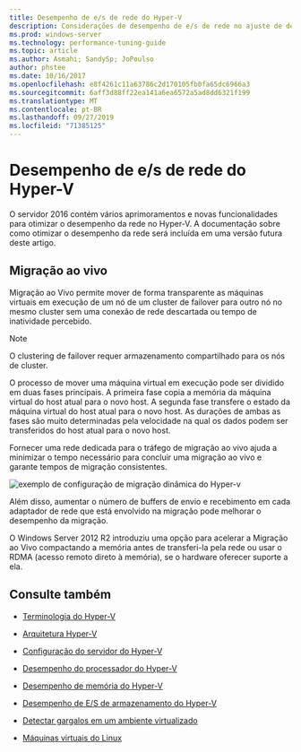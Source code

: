 ```yaml
---
title: Desempenho de e/s de rede do Hyper-V
description: Considerações de desempenho de e/s de rede no ajuste de desempenho do Hyper-V
ms.prod: windows-server
ms.technology: performance-tuning-guide
ms.topic: article
ms.author: Asmahi; SandySp; JoPoulso
author: phstee
ms.date: 10/16/2017
ms.openlocfilehash: e8f4261c11a63786c2d170105fb0fa65dc6966a3
ms.sourcegitcommit: 6aff3d88ff22ea141a6ea6572a5ad8dd6321f199
ms.translationtype: MT
ms.contentlocale: pt-BR
ms.lasthandoff: 09/27/2019
ms.locfileid: "71385125"
---
```

# <a name="hyper-v-network-io-performance"></a>Desempenho de e/s de rede do Hyper-V

O servidor 2016 contém vários aprimoramentos e novas funcionalidades para otimizar o desempenho da rede no Hyper-V.  A documentação sobre como otimizar o desempenho da rede será incluída em uma versão futura deste artigo.

## <a name="live-migration"></a>Migração ao vivo

Migração ao Vivo permite mover de forma transparente as máquinas virtuais em execução de um nó de um cluster de failover para outro nó no mesmo cluster sem uma conexão de rede descartada ou tempo de inatividade percebido.

> [!NOTE]
> O clustering de failover requer armazenamento compartilhado para os nós de cluster.

O processo de mover uma máquina virtual em execução pode ser dividido em duas fases principais. A primeira fase copia a memória da máquina virtual do host atual para o novo host. A segunda fase transfere o estado da máquina virtual do host atual para o novo host. As durações de ambas as fases são muito determinadas pela velocidade na qual os dados podem ser transferidos do host atual para o novo host.

Fornecer uma rede dedicada para o tráfego de migração ao vivo ajuda a minimizar o tempo necessário para concluir uma migração ao vivo e garante tempos de migração consistentes.

![exemplo de configuração de migração dinâmica do Hyper-v](../../media/perftune-guide-live-migration.png)

Além disso, aumentar o número de buffers de envio e recebimento em cada adaptador de rede que está envolvido na migração pode melhorar o desempenho da migração.

O Windows Server 2012 R2 introduziu uma opção para acelerar a Migração ao Vivo compactando a memória antes de transferi-la pela rede ou usar o RDMA (acesso remoto direto à memória), se o hardware oferecer suporte a ela.

## <a name="see-also"></a>Consulte também

-   [Terminologia do Hyper-V](terminology.md)

-   [Arquitetura Hyper-V](architecture.md)

-   [Configuração do servidor do Hyper-V](configuration.md)

-   [Desempenho do processador do Hyper-V](processor-performance.md)

-   [Desempenho de memória do Hyper-V](memory-performance.md)

-   [Desempenho de E/S de armazenamento do Hyper-V](storage-io-performance.md)

-   [Detectar gargalos em um ambiente virtualizado](detecting-virtualized-environment-bottlenecks.md)

-   [Máquinas virtuais do Linux](linux-virtual-machine-considerations.md)
